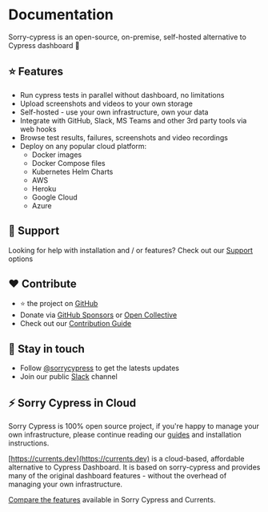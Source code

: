 # Documentation

Sorry-cypress is an open-source, on-premise, self-hosted alternative to Cypress dashboard 🌲

## ⭐️ Features

* Run cypress tests in parallel without dashboard, no limitations
* Upload screenshots and videos to your own storage
* Self-hosted - use your own infrastructure, own your data
* Integrate with GitHub, Slack, MS Teams and other 3rd party tools via web hooks
* Browse test results, failures, screenshots and video recordings
* Deploy on any popular cloud platform:
  * Docker images
  * Docker Compose files
  * Kubernetes Helm Charts
  * AWS
  * Heroku
  * Google Cloud
  * Azure

## 💎 Support

Looking for help with installation and / or features? Check out our [Support](support.md) options

## ❤️ Contribute

* ⭐️  the project on [GitHub](https://github.com/sorry-cypress/sorry-cypress.dev)
* Donate via [GitHub Sponsors](https://github.com/sponsors/agoldis) or [Open Collective](https://opencollective.com/sorry-cypress)
* Check out our [Contribution Guide](contributions.md)

## 🤙 Stay in touch

* Follow [@sorrycypress](https://twitter.com/sorrycypress) to get the latests updates
* Join our public [Slack](https://join.slack.com/t/sorry-cypress/shared\_invite/zt-eis1h6jl-tJELaD7q9UGEhMP8WHJOaw) channel

## ⚡️ Sorry Cypress in Cloud

Sorry Cypress is 100% open source project, if you're happy to manage your own infrastructure, please continue reading our [guides](guide/get-started.md) and installation instructions.

[https://currents.dev](https://currents.dev) is a cloud-based, affordable alternative to Cypress Dashboard. It is based on sorry-cypress and provides many of the original dashboard features - without the overhead of managing your own infrastructure.

[Compare the features](https://currents.notion.site/Features-Comparison-83229899965147eab011aba2a2fcd421) available in Sorry Cypress and Currents.
